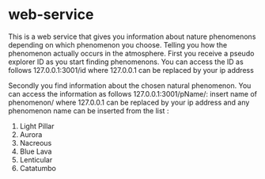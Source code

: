 # web-service


This is a web service that gives you information about nature phenomenons depending on which phenomenon you choose. Telling you how the phenomenon actually occurs in the atmosphere. 
First you receive a pseudo explorer ID as you start finding phenomenons. You can access the ID as follows 127.0.0.1:3001/id where 127.0.0.1 can be replaced by your ip address

Secondly you find information about the chosen natural phenomenon. You can access the information as follows 127.0.0.1:3001/pName/: insert name of phenomenon/
where 127.0.0.1 can be replaced by your ip address and any phenomenon name can be inserted from the list :
1. Light Pillar
2. Aurora
3. Nacreous
4. Blue Lava
5. Lenticular
6. Catatumbo